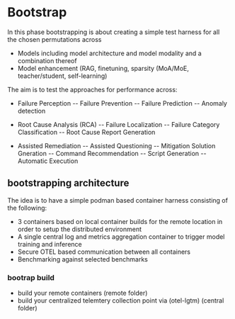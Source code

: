 # Bootstrap

In this phase bootstrapping is about creating a simple test harness for all the chosen permutations across 
- Models including model architecture and model modality and a combination thereof 
- Model enhancement (RAG, finetuning, sparsity (MoA/MoE, teacher/student, self-learning)

The aim is to test the approaches for performance across:
- Failure Perception
-- Failure Prevention
-- Failure Prediction
-- Anomaly detection

- Root Cause Analysis (RCA)
-- Failure Localization
-- Failure Category Classification
-- Root Cause Report Generation

- Assisted Remediation
-- Assisted Questioning
-- Mitigation Solution Gneration
-- Command Recommendation
-- Script Generation
-- Automatic Execution

## bootstrapping architecture

The idea is to have a simple podman based container harness consisting of the following:
- 3 containers based on local container builds for the remote location in order to setup the distributed environment
- A single central log and metrics aggregation container to trigger model training and inference
- Secure OTEL based communication between all containers
- Benchmarking against selected benchmarks

### bootrap build
- build your remote containers (remote folder)
- build your centralized telemtery collection point via (otel-lgtm) (central folder)

